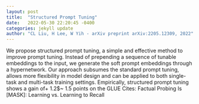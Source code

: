 ```yaml
---
layout: post
title:  "Structured Prompt Tuning"
date:   2022-05-30 22:20:45 -0400
categories: jekyll update
author: "CL Liu, H Lee, W Yih - arXiv preprint arXiv:2205.12309, 2022"
---
```

We propose structured prompt tuning, a simple and effective method to improve prompt tuning. Instead of prepending a sequence of tunable embeddings to the input, we generate the soft prompt embeddings through a hypernetwork. Our approach subsumes the standard prompt tuning, allows more flexibility in model design and can be applied to both single-task and multi-task training settings. Empirically, structured prompt tuning shows a gain of+ 1.2$~ 1.5 points on the GLUE  Cites: Factual Probing Is [MASK]: Learning vs. Learning to Recall